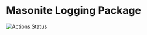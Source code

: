 # Masonite Logging Package

[![Actions Status](https://github.com/MasoniteFramework/logging/workflows/Test%20Application/badge.svg)](https://github.com/MasoniteFramework/logging/actions)
